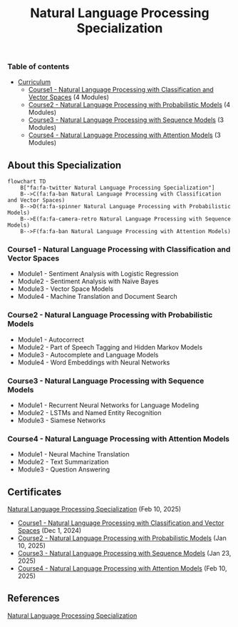 <h1 align="center">
  Natural Language Processing Specialization
</h1>
<br/>

### Table of contents

- [Curriculum](https://github.com/jmcheon/natural_language_processing_specialization/wiki/Curriculum)
  - [Course1 - Natural Language Processing with Classification and Vector Spaces](https://github.com/jmcheon/natural_language_processing_specialization/tree/main/Course1) (4 Modules)
  - [Course2 - Natural Language Processing with Probabilistic Models](https://github.com/jmcheon/natural_language_processing_specialization/tree/main/Course2) (4 Modules)
  - [Course3 - Natural Language Processing with Sequence Models](https://github.com/jmcheon/natural_language_processing_specialization/tree/main/Course3) (3 Modules)
  - [Course4 - Natural Language Processing with Attention Models](https://github.com/jmcheon/natural_language_processing_specialization/tree/main/Course4) (3 Modules)



## About this Specialization

```mermaid
flowchart TD
    B["fa:fa-twitter Natural Language Processing Specialization"]
    B-->C(fa:fa-ban Natural Language Processing with Classification and Vector Spaces)
    B-->D(fa:fa-spinner Natural Language Processing with Probabilistic Models)
    B-->E(fa:fa-camera-retro Natural Language Processing with Sequence Models)
    B-->F(fa:fa-ban Natural Language Processing with Attention Models)
```
### Course1 - Natural Language Processing with Classification and Vector Spaces
- Module1 - Sentiment Analysis with Logistic Regression
- Module2 - Sentiment Analysis with Naïve Bayes
- Module3 - Vector Space Models
- Module4 - Machine Translation and Document Search

### Course2 - Natural Language Processing with Probabilistic Models
- Module1 - Autocorrect
- Module2 - Part of Speech Tagging and Hidden Markov Models
- Module3 - Autocomplete and Language Models
- Module4 - Word Embeddings with Neural Networks

### Course3 - Natural Language Processing with Sequence Models
- Module1 - Recurrent Neural Networks for Language Modeling
- Module2 - LSTMs and Named Entity Recognition
- Module3 - Siamese Networks

### Course4 - Natural Language Processing with Attention Models
- Module1 - Neural Machine Translation
- Module2 - Text Summarization
- Module3 - Question Answering

## Certificates

[Natural Language Processing Specialization](https://www.coursera.org/account/accomplishments/specialization/PX9A5NNNMO0G) (Feb 10, 2025)
  - [Course1 - Natural Language Processing with Classification and Vector Spaces](https://www.coursera.org/account/accomplishments/certificate/OLL0JADUGNGA) (Dec 1, 2024)
  - [Course2 - Natural Language Processing with Probabilistic Models](https://www.coursera.org/account/accomplishments/certificate/IPFZBP87SMI2) (Jan 10, 2025)
  - [Course3 - Natural Language Processing with Sequence Models](https://www.coursera.org/account/accomplishments/certificate/UOFMEPUM9AMS) (Jan 23, 2025)
  - [Course4 - Natural Language Processing with Attention Models](https://www.coursera.org/account/accomplishments/certificate/2PLRCMFCWQTX) (Feb 10, 2025)


## References
[Natural Language Processing Specialization](https://www.coursera.org/specializations/natural-language-processing)